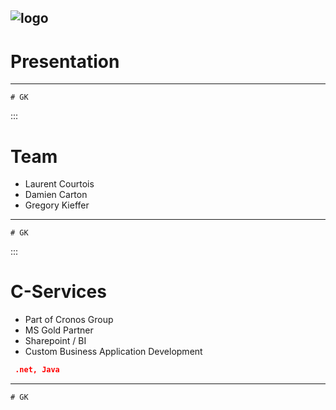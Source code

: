 ![logo](assets/logo.jpg)
---
# Presentation
*** 
    # GK

:::
# Team
- Laurent Courtois
- Damien Carton
- Gregory Kieffer
*** 
    # GK



:::
# C-Services
- Part of Cronos Group
- MS Gold Partner
- Sharepoint / BI
- Custom Business Application Development
``` json
 .net, Java
 ```
*** 
    # GK



